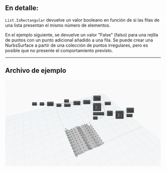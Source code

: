 ## En detalle:
`List.IsRectangular` devuelve un valor booleano en función de si las filas de una lista presentan el mismo número de elementos.

En el ejemplo siguiente, se devuelve un valor "False" (falso) para una rejilla de puntos con un punto adicional añadido a una fila. Se puede crear una NurbsSurface a partir de una colección de puntos irregulares, pero es posible que no presente el comportamiento previsto.
___
## Archivo de ejemplo

![List.IsRectangular](./DSCore.List.IsRectangular_img.jpg)
